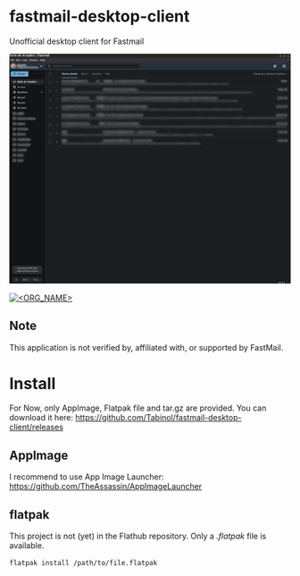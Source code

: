 # fastmail-desktop-client

Unofficial desktop client for Fastmail

![screenshot](md/fastmail-desktop-client.png)

[![<ORG_NAME>](https://circleci.com/gh/Tabinol/fastmail-desktop-client.svg?style=svg)](https://app.circleci.com/pipelines/github/Tabinol/fastmail-desktop-client?branch=main)

## Note

This application is not verified by, affiliated with, or supported by FastMail.

# Install

For Now, only AppImage, Flatpak file and tar.gz are provided. You can download it here: https://github.com/Tabinol/fastmail-desktop-client/releases

## AppImage

I recommend to use App Image Launcher: https://github.com/TheAssassin/AppImageLauncher

## flatpak

This project is not (yet) in the Flathub repository. Only a _.flatpak_ file is available.

    flatpak install /path/to/file.flatpak
